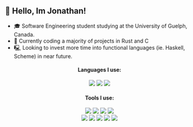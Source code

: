 ## 👋 Hello, Im Jonathan!
* 🎓 Software Engineering student studying at the University of Guelph, Canada.
* 🦀 Currently coding a majority of projects in Rust and C
* 🖳 Looking to invest more time into functional languages (ie. Haskell, Scheme) in near future.

<div align="center">
  <h4>Languages I use:</h4>
  <img src= "https://img.shields.io/badge/-Rust-F46623?style=flat-square&logo=Rust&logoColor=white"/>
  <img src= "https://img.shields.io/badge/-C-A8B9CC?style=flat-square&logo=C&logoColor=white"/>
  <img src= "https://img.shields.io/badge/-Python-3776AB?style=flat-square&logo=Python&logoColor=white"/>

  <h4>Tools I use:</h4>
  <img src= "https://img.shields.io/badge/-Visual_Studio_Code-007ACC?style=flat-square&logo=Visual-Studio-Code&logoColor=white"/>
  <img src= "https://img.shields.io/badge/-Neovim-57A143?style=flat-square&logo=Neovim&logoColor=white"/>
  <img src= "https://img.shields.io/badge/-Arch_Linux-1793D1?style=flat-square&logo=Arch-Linux&logoColor=white"/>
  <img src= "https://img.shields.io/badge/-Debian_Linux-A81D33?style=flat-square&logo=Debian&logoColor=white"/>
  <br>
  <img src= "https://img.shields.io/badge/-GNU_Bash-4EAA25?style=flat-square&logo=GNU-Bash&logoColor=white"/>
  <img src= "https://img.shields.io/badge/-Docker-2496ED?style=flat-square&logo=Docker&logoColor=white"/>
  <img src= "https://img.shields.io/badge/-Git-F05032?style=flat-square&logo=Git&logoColor=white"/>
  <img src= "https://img.shields.io/badge/-GitHub-181717?style=flat-square&logo=GitHub&logoColor=white"/>
  <img src= "https://img.shields.io/badge/-GitLab-FCA121?style=flat-square&logo=GitLab&logoColor=white"/>
</div>
